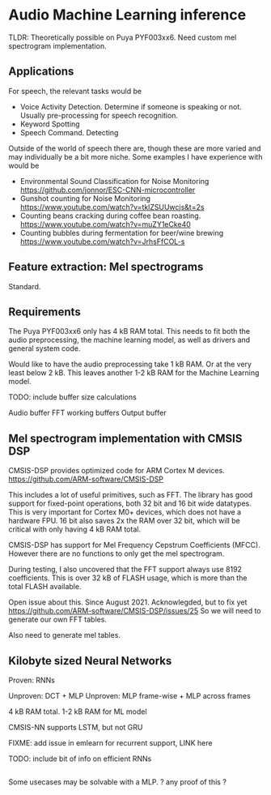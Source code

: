 
# Audio Machine Learning inference

TLDR: 
Theoretically possible on Puya PYF003xx6.
Need custom mel spectrogram implementation.

## Applications

For speech, the relevant tasks would be

- Voice Activity Detection. Determine if someone is speaking or not. Usually pre-processing for speech recognition.
- Keyword Spotting
- Speech Command. Detecting 

Outside of the world of speech there are, though these are more varied and may individually be a bit more niche.
Some examples I have experience with would be

- Environmental Sound Classification for Noise Monitoring
https://github.com/jonnor/ESC-CNN-microcontroller
- Gunshot counting for Noise Monitoring
https://www.youtube.com/watch?v=tklZSUUwcjs&t=2s
- Counting beans cracking during coffee bean roasting.
https://www.youtube.com/watch?v=muZY1eCke40
- Counting bubbles during fermentation for beer/wine brewing
https://www.youtube.com/watch?v=JrhsFfCOL-s


## Feature extraction: Mel spectrograms

Standard.

## Requirements

The Puya PYF003xx6 only has 4 kB RAM total.
This needs to fit both the audio preprocessing, the machine learning model,
as well as drivers and general system code.

Would like to have the audio preprocessing take 1 kB RAM.
Or at the very least below 2 kB.
This leaves another 1-2 kB RAM for the Machine Learning model.

TODO: include buffer size calculations

Audio buffer
FFT working buffers
Output buffer


## Mel spectrogram implementation with CMSIS DSP

CMSIS-DSP provides optimized code for ARM Cortex M devices.
https://github.com/ARM-software/CMSIS-DSP

This includes a lot of useful primitives, such as FFT.
The library has good support for fixed-point operations, both 32 bit and 16 bit wide datatypes.
This is very important for Cortex M0+ devices, which does not have a hardware FPU.
16 bit also saves 2x the RAM over 32 bit, which will be critical with only having 4 kB RAM total.

CMSIS-DSP has support for Mel Frequency Cepstrum Coefficients (MFCC).
However there are no functions to only get the mel spectrogram.

During testing, I also uncovered that the FFT support always use 8192 coefficients.
This is over 32 kB of FLASH usage, which is more than the total FLASH available.

Open issue about this. Since August 2021. Acknowlegded, but to fix yet
https://github.com/ARM-software/CMSIS-DSP/issues/25
So we will need to generate our own FFT tables.

Also need to generate mel tables.

## Kilobyte sized Neural Networks

Proven: RNNs

Unproven: DCT + MLP
Unproven: MLP frame-wise + MLP across frames

4 kB RAM total.
1-2 kB RAM for ML model

CMSIS-NN supports LSTM, but not GRU

FIXME: add issue in emlearn for recurrent support, LINK here 

TODO: include bit of info on efficient RNNs

## 

Some usecases may be solvable with a MLP.
? any proof of this ?

